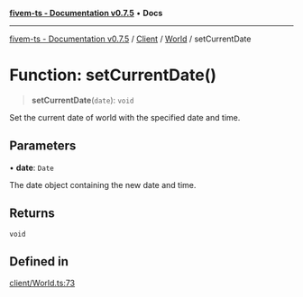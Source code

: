 [**fivem-ts - Documentation v0.7.5**](../../../../../README.md) • **Docs**

***

[fivem-ts - Documentation v0.7.5](../../../../../README.md) / [Client](../../../README.md) / [World](../README.md) / setCurrentDate

# Function: setCurrentDate()

> **setCurrentDate**(`date`): `void`

Set the current date of world with the specified date and time.

## Parameters

• **date**: `Date`

The date object containing the new date and time.

## Returns

`void`

## Defined in

[client/World.ts:73](https://github.com/Purpose-Dev/fivem-ts/blob/main/src/client/World.ts#L73)
